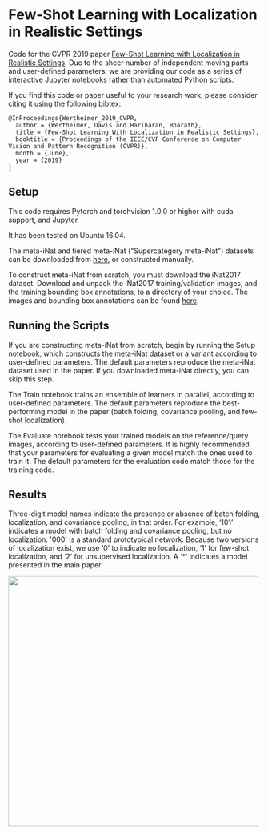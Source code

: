 # Few-Shot Learning with Localization in Realistic Settings

Code for the CVPR 2019 paper [Few-Shot Learning with Localization in Realistic Settings](https://arxiv.org/abs/1904.08502). 
Due to the sheer number of independent moving parts and user-defined parameters, we are providing our code as a series of 
interactive Jupyter notebooks rather than automated Python scripts. 

If you find this code or paper useful to your research work, please consider citing it using the following bibtex:
```
@InProceedings{Wertheimer_2019_CVPR,
  author = {Wertheimer, Davis and Hariharan, Bharath},
  title = {Few-Shot Learning With Localization in Realistic Settings},
  booktitle = {Proceedings of the IEEE/CVF Conference on Computer Vision and Pattern Recognition (CVPR)},
  month = {June},
  year = {2019}
}
```

## Setup

This code requires Pytorch and torchvision 1.0.0 or higher with cuda support, and Jupyter. 

It has been tested on Ubuntu 16.04. 

The meta-iNat and tiered meta-iNat ("Supercategory meta-iNat") datasets can be downloaded from 
[here](https://drive.google.com/file/d/1ATRnifcZ7-_7YxXbKbCi6mL61hfk_YEJ/view?usp=sharing), 
or constructed manually.

To construct meta-iNat from scratch, you must download the iNat2017 dataset. 
Download and unpack the iNat2017 training/validation images, and the training bounding box annotations, 
to a directory of your choice. 
The images and bounding box annotations can be found 
[here](https://github.com/visipedia/inat_comp/blob/master/2017/README.md#Data). 

## Running the Scripts

If you are constructing meta-iNat from scratch, begin by running the Setup notebook, 
which constructs the meta-iNat dataset or a variant according to user-defined parameters. 
The default parameters reproduce the meta-iNat dataset used in the paper. 
If you downloaded meta-iNat directly, you can skip this step.

The Train notebook trains an ensemble of learners in parallel, according to user-defined parameters. 
The default parameters reproduce the best-performing model in the paper 
(batch folding, covariance pooling, and few-shot localization). 

The Evaluate notebook tests your trained models on the reference/query images, according to user-defined parameters. 
It is highly recommended that your parameters for evaluating a given model match the ones used to train it.
The default parameters for the evaluation code match those for the training code. 

## Results

Three-digit model names indicate the presence or absence of batch folding, localization, and covariance pooling, in that order. 
For example, ‘101’ indicates a model with batch folding and covariance pooling, but no localization. 
'000' is a standard prototypical network. 
Because two versions of localization exist, we use ‘0’ to indicate no localization,
‘1’ for few-shot localization, and ‘2’ for unsupervised localization. 
A ‘*’ indicates a model presented in the main paper.

<img src="https://raw.githubusercontent.com/daviswer/fewshotlocal/master/results.png" width="500">

